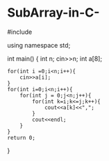 # SubArray-in-C-
#include <iostream>

using namespace std;

int main()
{
    int n;
    cin>>n;
    int a[8];

    for(int i =0;i<n;i++){
        cin>>a[i];
    }
    for(int i=0;i<n;i++){
        for(int j = 0;j<n;j++){
            for(int k=i;k<=j;k++){
                cout<<a[k]<<",";
            }
            cout<<endl;
        }
    }
    return 0;
}
